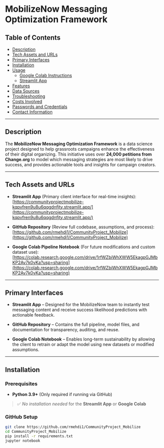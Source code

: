 # MobilizeNow Messaging Optimization Framework

## Table of Contents
- [Description](#description)
- [Tech Assets and URLs](#tech-assets-and-urls)
- [Primary Interfaces](#primary-interfaces)
- [Installation](#installation)
- [Usage](#usage)
  - [Google Colab Instructions](#google-colab-instructions)
  - [Streamlit App](#streamlit-app)
- [Features](#features)
- [Data Sources](#data-sources)
- [Troubleshooting](#troubleshooting)
- [Costs Involved](#costs-involved)
- [Passwords and Credentials](#passwords-and-credentials)
- [Contact Information](#contact-information)

---

## Description

The **MobilizeNow Messaging Optimization Framework** is a data science project designed to help grassroots campaigns enhance the effectiveness of their digital organizing. This initiative uses over **24,000 petitions from Change.org** to model which messaging strategies are most likely to drive success, and provides actionable tools and insights for campaign creators.

---

## Tech Assets and URLs

- **Streamlit App** (Primary client interface for real-time insights):  
  [https://communityprojectmobilize-kqpvfren9u8u6qqgdnfjty.streamlit.app/](https://communityprojectmobilize-kqpvfren9u8u6qqgdnfjty.streamlit.app/)

- **GitHub Repository** (Review full codebase, assumptions, and process):  
  [https://github.com/rmehdi1/CommunityProject_Mobilize](https://github.com/rmehdi1/CommunityProject_Mobilize)

- **Google Colab Pipeline Notebook** (For future modifications and custom dataset use):  
  [https://colab.research.google.com/drive/1rfWZbiWhXWW5EkagpGJMbKP2Av7k0vKa?usp=sharing](https://colab.research.google.com/drive/1rfWZbiWhXWW5EkagpGJMbKP2Av7k0vKa?usp=sharing)

---

## Primary Interfaces

- **Streamlit App** – Designed for the MobilizeNow team to instantly test messaging content and receive success likelihood predictions with actionable feedback.

- **GitHub Repository** – Contains the full pipeline, model files, and documentation for transparency, auditing, and reuse.

- **Google Colab Notebook** – Enables long-term sustainability by allowing the client to retrain or adapt the model using new datasets or modified assumptions.

---

## Installation

### Prerequisites
- **Python 3.9+** (Only required if running via GitHub)

> ✅ *No installation needed* for the **Streamlit App** or **Google Colab**

### GitHub Setup

```bash
git clone https://github.com/rmehdi1/CommunityProject_Mobilize
cd CommunityProject_Mobilize
pip install -r requirements.txt
jupyter notebook
